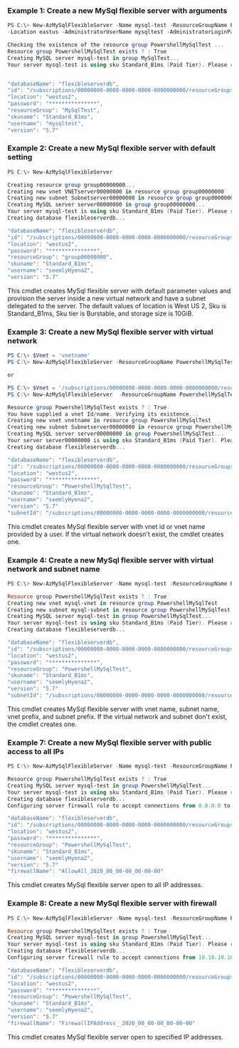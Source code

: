 ### Example 1: Create a new MySql flexible server with arguments
```powershell
PS C:\> New-AzMySqlFlexibleServer -Name mysql-test -ResourceGroupName PowershellMySqlTest \
-Location eastus -AdministratorUserName mysqltest -AdministratorLoginPassword $password -Sku Standard_B1ms -SkuTier Burstable -Version 12 -StorageInMb 10240 -PublicAccess none

Checking the existence of the resource group PowershellMySqlTest ...
Resource group PowershellMySqlTest exists ? : True
Creating MySQL server mysql-test in group MySqlTest...
Your server mysql-test is using sku Standard_B1ms (Paid Tier). Please refer to https://aka.ms/mysql-pricing for pricing details


"databaseName": "flexibleserverdb",
"id": "/subscriptions/00000000-0000-0000-0000-0000000000/resourceGroups/PowershellMySqlTest/providers/Microsoft.DBForMySql/flexibleServers/mysql-test",
"location": "westus2",
"password": "***************",
"resourceGroup": "MySqlTest",
"skuname": "Standard_B1ms",
"username": "mysqltest",
"version": "5.7"

```


### Example 2: Create a new MySql flexible server with default setting
```powershell
PS C:\> New-AzMySqlFlexibleServer

Creating resource group group00000000...
Creating new vnet VNETserver00000000 in resource group group00000000
Creating new subnet Subnetserver00000000 in resource group group00000000 and delegating it to Microsoft.DBforMySQL/flexibleServers
Creating MySQL server server00000000 in group group00000000...
Your server mysql-test is using sku Standard_B1ms (Paid Tier). Please refer to https://aka.ms/mysql-pricing for pricing details
Creating database flexibleserverdb...

"databaseName": "flexibleserverdb",
"id": "/subscriptions/00000000-0000-0000-0000-0000000000/resourceGroups/group00000000/providers/Microsoft.DBForMySql/flexibleServers/server00000000",
"location": "westus2",
"password": "***************",
"resourceGroup": "group00000000",
"skuname": "Standard_B1ms",
"username": "seemlyHyena2",
"version": "5.7"
```
This cmdlet creates MySql flexible server with default parameter values and provision the server inside a new virtual network and have a subnet delegated to the server. The default values of location is West US 2, Sku is Standard_B1ms, Sku tier is Burstable, and storage size is 10GiB. 

### Example 3: Create a new MySql flexible server with virtual network
```powershell
PS C:\> $Vnet = 'vnetname'
PS C:\> New-AzMySqlFlexibleServer -ResourceGroupName PowershellMySqlTest -Vnet $Vnet

or

PS C:\> $Vnet = '/subscriptions/00000000-0000-0000-0000-0000000000/resourceGroups/PowershellMySqlTest/providers/Microsoft.Network/virtualNetworks/vnetname'
PS C:\> New-AzMySqlFlexibleServer  -ResourceGroupName PowershellMySqlTest -Vnet $Vnet

Resource group PowershellMySqlTest exists ? : True
You have supplied a vnet Id/name. Verifying its existence...
Creating new vnet vnetname in resource group PowershellMySqlTest
Creating new subnet Subnetserver00000000 in resource group PowershellMySqlTest and delegating it to Microsoft.DBforMySQL/flexibleServers
Creating MySQL server server00000000 in group PowershellMySqlTest...
Your server server00000000 is using sku Standard_B1ms (Paid Tier). Please refer to https://aka.ms/mysql-pricing for pricing details
Creating database flexibleserverdb...

"databaseName": "flexibleserverdb",
"id": "/subscriptions/00000000-0000-0000-0000-0000000000/resourceGroups/PowershellMySqlTest/providers/Microsoft.DBForMySql/flexibleServers/mysql-test",
"location": "westus2",
"password": "***************",
"resourceGroup": "PowershellMySqlTest",
"skuname": "Standard_B1ms",
"username": "seemlyHyena2",
"version": "5.7"
"subnetId": "/subscriptions/00000000-0000-0000-0000-0000000000/resourceGroups/PowershellMySqlTest/providers/Microsoft.Network/virtualNetwork/vnetname/subnets/Subnetserver00000000"

```
This cmdlet creates MySql flexible server with vnet id or vnet name provided by a user. If the virtual network doesn't exist, the cmdlet creates one.

### Example 4: Create a new MySql flexible server with virtual network and subnet name
```powershell
PS C:\> New-AzMySqlFlexibleServer -Name mysql-test -ResourceGroupName PowershellMySqlTest -Vnet mysql-vnet -Subnet mysql-subnet -VnetPrefix 10.0.0.0/16 -SubnetPrefix 10.0.0.0/24

Resource group PowershellMySqlTest exists ? : True
Creating new vnet mysql-vnet in resource group PowershellMySqlTest
Creating new subnet mysql-subnet in resource group PowershellMySqlTest and delegating it to Microsoft.DBforMySQL/flexibleServers
Creating MySQL server mysql-test in group PowershellMySqlTest...
Your server mysql-test is using sku Standard_B1ms (Paid Tier). Please refer to https://aka.ms/mysql-pricing for pricing details
Creating database flexibleserverdb...

"databaseName": "flexibleserverdb",
"id": "/subscriptions/00000000-0000-0000-0000-0000000000/resourceGroups/PowershellMySqlTest/providers/Microsoft.DBForMySql/flexibleServers/mysql-test",
"location": "westus2",
"password": "***************",
"resourceGroup": "PowershellMySqlTest",
"skuname": "Standard_B1ms",
"username": "seemlyHyena2",
"version": "5.7"
"subnetId": "/subscriptions/00000000-0000-0000-0000-0000000000/resourceGroups/PowershellMySqlTest/providers/Microsoft.Network/virtualNetwork/mysql-vnet/subnets/mysql-subnet"

```
This cmdlet creates MySql flexible server with vnet name, subnet name, vnet prefix, and subnet prefix. If the virtual network and subnet don't exist, the cmdlet creates one.

### Example 7: Create a new MySql flexible server with public access to all IPs
```powershell
PS C:\> New-AzMySqlFlexibleServer -Name mysql-test -ResourceGroupName PowershellMySqlTest -PublicAccess All

Resource group PowershellMySqlTest exists ? : True
Creating MySQL server mysql-test in group PowershellMySqlTest...
Your server mysql-test is using sku Standard_B1ms (Paid Tier). Please refer to https://aka.ms/mysql-pricing for pricing details
Creating database flexibleserverdb...
Configuring server firewall rule to accept connections from 0.0.0.0 to 255.255.255.255

"databaseName": "flexibleserverdb",
"id": "/subscriptions/00000000-0000-0000-0000-0000000000/resourceGroups/PowershellMySqlTest/providers/Microsoft.DBForMySql/flexibleServers/mysql-test",
"location": "westus2",
"password": "***************",
"resourceGroup": "PowershellMySqlTest",
"skuname": "Standard_B1ms",
"username": "seemlyHyena2",
"version": "5.7"
"firewallName": "AllowAll_2020_00_00-00_00-00-00"
```
This cmdlet creates MySql flexible server open to all IP addresses. 

### Example 8: Create a new MySql flexible server with firewall
```powershell
PS C:\> New-AzMySqlFlexibleServer -Name mysql-test -ResourceGroupName PowershellMySqlTest -PublicAccess 10.10.10.10-10.10.10.12

Resource group PowershellMySqlTest exists ? : True
Creating MySQL server mysql-test in group PowershellMySqlTest...
Your server mysql-test is using sku Standard_B1ms (Paid Tier). Please refer to https://aka.ms/mysql-pricing for pricing details
Creating database flexibleserverdb...
Configuring server firewall rule to accept connections from 10.10.10.10 to 10.10.10.12

"databaseName": "flexibleserverdb",
"id": "/subscriptions/00000000-0000-0000-0000-0000000000/resourceGroups/PowershellMySqlTest/providers/Microsoft.DBForMySql/flexibleServers/mysql-test",
"location": "westus2",
"password": "***************",
"resourceGroup": "PowershellMySqlTest",
"skuname": "Standard_B1ms",
"username": "seemlyHyena2",
"version": "5.7"
"firewallName": "FirewallIPAddress__2020_00_00-00_00-00-00"

```
This cmdlet creates MySql flexible server open to specified IP addresses. 
